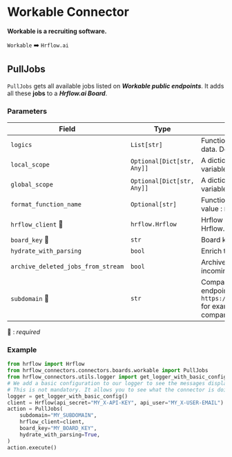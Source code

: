 # Workable Connector
**Workable is a recruiting software.**

`Workable` :arrow_right: `Hrflow.ai`

## PullJobs
`PullJobs` gets all available jobs listed on ***Workable public endpoints***. It adds all these **jobs** to a ***Hrflow.ai Board***.

### Parameters

| Field | Type | Description |
| ----- | ---- | ----------- |
| `logics`  | `List[str]` | Function names to apply as filter before pushing the data. Default value : `[]`        |
| `local_scope`  | `Optional[Dict[str, Any]]` | A dictionary containing the current scope's local variables. Default value : `None`        |
| `global_scope`  | `Optional[Dict[str, Any]]` | A dictionary containing the current scope's global variables. Default value : `None`       |
| `format_function_name`  | `Optional[str]` | Function name to format job before pushing. Default value : `None`        |
| `hrflow_client` :red_circle: | `hrflow.Hrflow` | Hrflow client instance used to communicate with the Hrflow.ai API        |
| `board_key` :red_circle: | `str` | Board key where the jobs to be added will be stored        |
| `hydrate_with_parsing`  | `bool` | Enrich the job with parsing. Default value : `False`        |
| `archive_deleted_jobs_from_stream`  | `bool` | Archive Board jobs when they are no longer in the incoming job stream. Default value : `True`        |
| `subdomain` :red_circle: | `str` | Companies have jobs listed on workable public endpoints, subdomain of a company endpoint in `https://www.workable.com/api/accounts/{subdomain}` for example subdomain=`eurostar` for ***Eurostar*** company      |

:red_circle: : *required* 

### Example

```python
from hrflow import Hrflow
from hrflow_connectors.connectors.boards.workable import PullJobs
from hrflow_connectors.utils.logger import get_logger_with_basic_config
# We add a basic configuration to our logger to see the messages displayed in the standard output
# This is not mandatory. It allows you to see what the connector is doing.
logger = get_logger_with_basic_config()
client = Hrflow(api_secret="MY_X-API-KEY", api_user="MY_X-USER-EMAIL")
action = PullJobs(
    subdomain="MY_SUBDOMAIN",
    hrflow_client=client,
    board_key="MY_BOARD_KEY",
    hydrate_with_parsing=True,
)
action.execute()
```